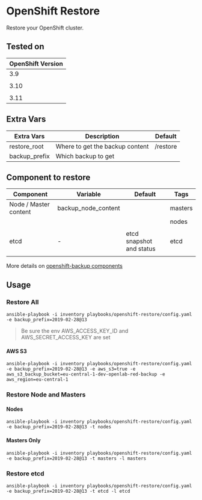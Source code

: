 # OpenShift Restore

Restore your OpenShift cluster.

## Tested on

| OpenShift Version   |
|---------------------|
|       3.9           |
|                     |
|       3.10          |
|                     |
|       3.11          |

## Extra Vars

|    Extra Vars          |  Description                                          |  Default  |
|------------------------|-------------------------------------------------------|-----------|
| restore_root           |   Where to get the backup content                     |  /restore |
| backup_prefix          |   Which backup to get                                 |           |


## Component to restore


|    Component           |  Variable           | Default                                   |   Tags   |
|------------------------|---------------------|-------------------------------------------|--------- |
| Node / Master content  | backup_node_content |                                           | masters  |
|                        |                     |                                           | nodes    |
|                        |                     |                                           |          |
|         etcd           |          -          |   etcd snapshot and status                |   etcd   |
|                        |                     |                                           |          |

More details on [openshift-backup components](../openshift-backup/README.md)


## Usage


### Restore All

```
ansible-playbook -i inventory playbooks/openshift-restore/config.yaml -e backup_prefix=2019-02-28@13
```

>
> Be sure the env AWS_ACCESS_KEY_ID and AWS_SECRET_ACCESS_KEY are set
>

#### AWS S3

```
ansible-playbook -i inventory playbooks/openshift-restore/config.yaml -e backup_prefix=2019-02-28@13 -e aws_s3=true -e aws_s3_backup_bucket=eu-central-1-dev-openlab-red-backup -e aws_region=eu-central-1
```

### Restore Node and Masters

#### Nodes

```
ansible-playbook -i inventory playbooks/openshift-restore/config.yaml -e backup_prefix=2019-02-28@13 -t nodes
```

#### Masters Only

```
ansible-playbook -i inventory playbooks/openshift-restore/config.yaml -e backup_prefix=2019-02-28@13 -t masters -l masters
```

### Restore etcd

```
ansible-playbook -i inventory playbooks/openshift-restore/config.yaml -e backup_prefix=2019-02-28@13 -t etcd -l etcd
```